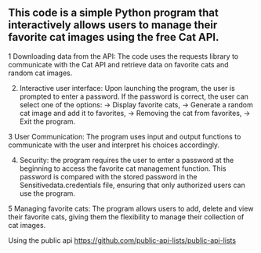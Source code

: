 ## This code is a simple Python program that interactively allows users to manage their favorite cat images using the free Cat API.

1 Downloading data from the API: The code uses the requests library to communicate with the Cat API and retrieve data on favorite cats and random cat images.

2. Interactive user interface: Upon launching the program, the user is prompted to enter a password. If the password is correct, the user can select one of the options:
-> Display favorite cats,
-> Generate a random cat image and add it to favorites,
-> Removing the cat from favorites,
-> Exit the program.

3 User Communication: The program uses input and output functions to communicate with the user and interpret his choices accordingly.

4. Security: the program requires the user to enter a password at the beginning to access the favorite cat management function. This password is compared with the stored password in the Sensitivedata.credentials file, ensuring that only authorized users can use the program.

5 Managing favorite cats: The program allows users to add, delete and view their favorite cats, giving them the flexibility to manage their collection of cat images.
 






 Using the public api https://github.com/public-api-lists/public-api-lists 
